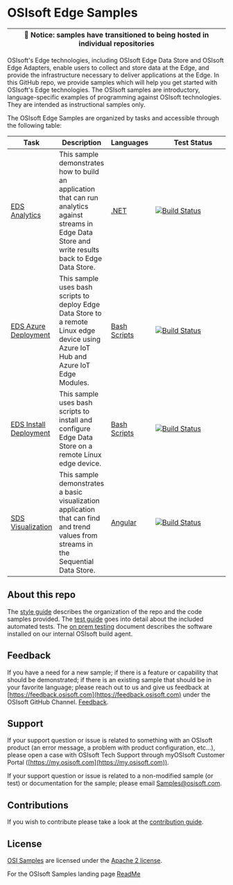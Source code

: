 # OSIsoft Edge Samples

| :loudspeaker: **Notice**: samples have transitioned to being hosted in individual repositories |
| ---------------------------------------------------------------------------------------------- |

OSIsoft's Edge technologies, including OSIsoft Edge Data Store and OSIsoft Edge Adapters, enable users to collect and store data at the Edge, and provide the infrastructure necessary to deliver applications at the Edge. In this GitHub repo, we provide samples which will help you get started with OSIsoft's Edge technologies. The OSIsoft samples are introductory, language-specific examples of programming against OSIsoft technologies. They are intended as instructional samples only.

The OSIsoft Edge Samples are organized by tasks and accessible through the following table:

| Task                                                                                                | Description                                                                                                                                               | Languages                                                                                 | &nbsp;&nbsp;&nbsp;&nbsp;&nbsp;&nbsp;&nbsp;&nbsp;&nbsp;&nbsp;Test&nbsp;Status&nbsp;&nbsp;&nbsp;&nbsp;&nbsp;&nbsp;&nbsp;&nbsp;&nbsp;&nbsp;                                                                                                                                                                                                                                                                       |
| --------------------------------------------------------------------------------------------------- | --------------------------------------------------------------------------------------------------------------------------------------------------------- | ----------------------------------------------------------------------------------------- | -------------------------------------------------------------------------------------------------------------------------------------------------------------------------------------------------------------------------------------------------------------------------------------------------------------------------------------------------------------------------------------------------------------- |
| [EDS Analytics](https://github.com/osisoft/sample-eds-eds_analytics-dotnet)                         | This sample demonstrates how to build an application that can run analytics against streams in Edge Data Store and write results back to Edge Data Store. | [.NET](https://github.com/osisoft/sample-eds-eds_analytics-dotnet)                        | [![Build Status](https://dev.azure.com/osieng/engineering/_apis/build/status/product-readiness/Edge/osisoft.sample-eds-eds_analytics-dotnet?repoName=osisoft%2Fsample-eds-eds_analytics-dotnet&branchName=master)](https://dev.azure.com/osieng/engineering/_build/latest?definitionId=2642&repoName=osisoft%2Fsample-eds-eds_analytics-dotnet&branchName=master)                                              |
| [EDS Azure Deployment](https://github.com/osisoft/sample-eds-eds_azure_deployment-bash_scripts)     | This sample uses bash scripts to deploy Edge Data Store to a remote Linux edge device using Azure IoT Hub and Azure IoT Edge Modules.                     | [Bash Scripts](https://github.com/osisoft/sample-eds-eds_azure_deployment-bash_scripts)   | [![Build Status](https://dev.azure.com/osieng/engineering/_apis/build/status/product-readiness/Edge/osisoft.sample-eds-eds_azure_deployment-bash_scripts?repoName=osisoft%2Fsample-eds-eds_azure_deployment-bash_scripts&branchName=master)](https://dev.azure.com/osieng/engineering/_build/latest?definitionId=2643&repoName=osisoft%2Fsample-eds-eds_azure_deployment-bash_scripts&branchName=master)       |
| [EDS Install Deployment](https://github.com/osisoft/sample-eds-eds_install_deployment-bash_scripts) | This sample uses bash scripts to install and configure Edge Data Store on a remote Linux edge device.                                                     | [Bash Scripts](https://github.com/osisoft/sample-eds-eds_install_deployment-bash_scripts) | [![Build Status](https://dev.azure.com/osieng/engineering/_apis/build/status/product-readiness/Edge/osisoft.sample-eds-eds_install_deployment-bash_scripts?repoName=osisoft%2Fsample-eds-eds_install_deployment-bash_scripts&branchName=master)](https://dev.azure.com/osieng/engineering/_build/latest?definitionId=2644&repoName=osisoft%2Fsample-eds-eds_install_deployment-bash_scripts&branchName=master) |
| [SDS Visualization](https://github.com/osisoft/sample-sds-visualization-angular)                    | This sample demonstrates a basic visualization application that can find and trend values from streams in the Sequential Data Store.                      | [Angular](https://github.com/osisoft/sample-sds-visualization-angular)                    | [![Build Status](https://dev.azure.com/osieng/engineering/_apis/build/status/product-readiness/SDS/osisoft.sample-sds-visualization-angular?repoName=osisoft%2Fsample-sds-visualization-angular&branchName=master)](https://dev.azure.com/osieng/engineering/_build/latest?definitionId=2686&repoName=osisoft%2Fsample-sds-visualization-angular&branchName=master)                                            |

## About this repo

The [style guide](https://github.com/osisoft/.github/blob/main/STYLE_GUIDE.md) describes the organization of the repo and the code samples provided. The [test guide](https://github.com/osisoft/.github/blob/main/TEST_GUIDE.md) goes into detail about the included automated tests. The [on prem testing](https://github.com/osisoft/.github/blob/main/ON_PREM_TESTING.md) document describes the software installed on our internal OSIsoft build agent.

## Feedback

If you have a need for a new sample; if there is a feature or capability that should be demonstrated; if there is an existing sample that should be in your favorite language; please reach out to us and give us feedback at [https://feedback.osisoft.com](https://feedback.osisoft.com) under the OSIsoft GitHub Channel. [Feedback](https://feedback.osisoft.com/forums/922279-osisoft-github).

## Support

If your support question or issue is related to something with an OSIsoft product (an error message, a problem with product configuration, etc...), please open a case with OSIsoft Tech Support through myOSIsoft Customer Portal ([https://my.osisoft.com](https://my.osisoft.com)).

If your support question or issue is related to a non-modified sample (or test) or documentation for the sample; please email Samples@osisoft.com.

## Contributions

If you wish to contribute please take a look at the [contribution guide](https://github.com/osisoft/.github/blob/main/CONTRIBUTING.md).

## License

[OSI Samples](https://github.com/osisoft/OSI-Samples) are licensed under the [Apache 2 license](LICENSE).

For the OSIsoft Samples landing page [ReadMe](https://github.com/osisoft/OSI-Samples)
